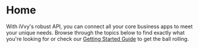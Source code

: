 # Home

With iVvy's robust API, you can connect all your core business apps to meet your unique needs. Browse through the topics below to find exactly what you're looking for or check our [Getting Started Guide](https://developer.ivvy.com/getting-started) to get the ball rolling.

